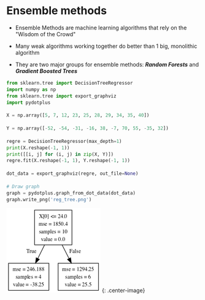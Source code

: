 # Ensemble methods

- Ensemble Methods are machine learning algorithms that rely on the "Wisdom of the Crowd"

- Many weak algorithms working together do better than 1 big, monolithic algorithm

- They are two major groups for ensemble methods: ***Random Forests*** and ***Gradient Boosted Trees***

```python
from sklearn.tree import DecisionTreeRegressor
import numpy as np
from sklearn.tree import export_graphviz
import pydotplus

X = np.array([5, 7, 12, 23, 25, 28, 29, 34, 35, 40])

Y = np.array([-52, -54, -31, -16, 38, -7, 70, 55, -35, 32])

regre = DecisionTreeRegressor(max_depth=1)
print(X.reshape(-1, 1))
print([[i, j] for (i, j) in zip(X, Y)])
regre.fit(X.reshape(-1, 1), Y.reshape(-1, 1))

dot_data = export_graphviz(regre, out_file=None)

# Draw graph
graph = pydotplus.graph_from_dot_data(dot_data)
graph.write_png('reg_tree.png')
```
![](../Notebooks/Images/reg_tree.png) {: .center-image}
